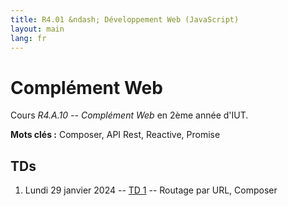 ```yaml
---
title: R4.01 &ndash; Développement Web (JavaScript)
layout: main
lang: fr
---
```


# Complément Web

Cours *R4.A.10 -- Complément Web* en
2ème année d'IUT.

**Mots clés :** Composer, API Rest, Reactive, Promise


## TDs
1. Lundi 29 janvier 2024 -- [TD 1](tutorials/tutorial1) -- Routage par URL, Composer

<!--    
2. Lundi 13 mars 2024 -- [TD 2](tutorials/tutorial2) -- Réponses HTTP, Moteur de template *Twig* 
3. Lundi 20 mars 2024 -- [TD 3](tutorials/tutorial3) -- API REST, authentification par JWT
4. Lundi 27 mars 2024 -- finir les TDs précédents
5. Lundi 27 mars 2024 -- début [TD 4](https://gitlabinfo.iutmontp.univ-montp2.fr/r4.a.10-complementweb/TD4) -- Programmation réactive en JS
6. Lundi 03 avril 2024 -- fin [TD 4](https://gitlabinfo.iutmontp.univ-montp2.fr/r4.a.10-complementweb/TD4) -- Programmation réactive en JS 
-->

<!-- 
## SAÉ du Parcours A

1. Mercredi 8 février 2024 -- Amphi de présentation de la SAÉ  
   [Slides](classes/SAE4A.html)  
   [Enregistrement du cours](https://scalelite.umontpellier.fr/playback/presentation/2.3/e49b10a7c1ccf0690a9d9fd7621261207c1f81ec-1675846964015)
2. Lundi 13 mars 2024 -- [TD SAE](tutorials/tutorial_sae_tests_archi) -- Tests unitaires, Architecture, Injection de dépendances
3. [Fiche d'aide SAÉ : mise en route](https://docs.google.com/document/d/10r3KsMhyRJp3YKPRL6erLP3su77PbnM2_-oE6xxXfVI/edit?usp=sharing)
   -- PostgreSQL, xDebug, serveur Web local, Windows
4. Mise-à-jour des [consignes de la SAÉ](tutorials/consignes_SAE) (15 mars 2024)  
-->